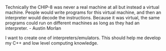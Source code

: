 Technically the CHIP-8 was never a real machine at all but instead a virtual machine. People would write programs for this virtual machine, and then an interpreter would decode the instructions. 
Because it was virtual, the same programs could run on different machines as long as they had an interpreter. - Austin Morlan

I want to create one of interpreters/emulators. This should help me develop my C++ and low level computing knowledge.
